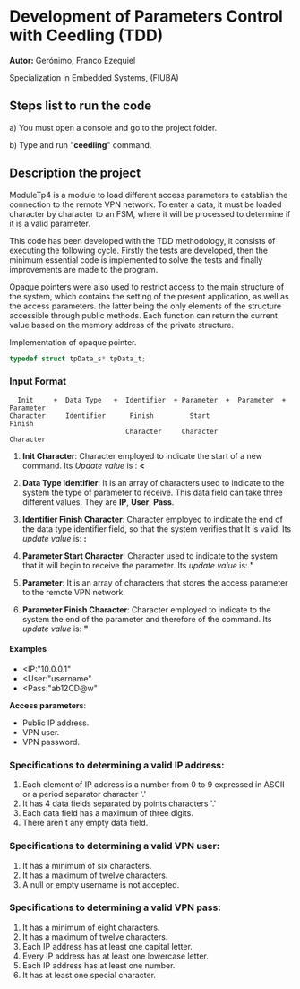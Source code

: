 # Development of Parameters Control with Ceedling (TDD)

**Autor:** Gerónimo, Franco Ezequiel

Specialization in Embedded Systems, (FIUBA)
## Steps list to run the code

a) You must open a console and go to the project folder.

b) Type and run "**ceedling**" command.

## Description the project

ModuleTp4 is a module to load different access parameters to establish the connection to the remote VPN network. To enter a data, it must be loaded character by character to an FSM, where it will be processed to determine if it is a valid parameter.

This code has been developed with the TDD methodology, it consists of executing the following cycle. Firstly the tests are developed, then the minimum essential code is implemented to solve the tests and finally improvements are made to the program.

Opaque pointers were also used to restrict access to the main structure of the system, which contains the setting of the present application, as well as the access parameters. the latter being the only elements of the structure accessible through public methods. Each function can return the current value based on the memory address of the private structure.

Implementation of opaque pointer.

```C
typedef struct tpData_s* tpData_t;
```

### Input Format

```
  Init     +  Data Type   +  Identifier  + Parameter  +  Parameter  +  Parameter
Character     Identifier      Finish         Start                      Finish
                             Character     Character                   Character
```

1. **Init Character**: Character employed to indicate the start of a new command. Its _Update value_ is : **<**

2. **Data Type Identifier**: It is an array of characters used to indicate to the system the type of parameter to receive. This data field can take three different values. They are **IP**, **User**, **Pass**.

3. **Identifier Finish Character**: Character employed to indicate the end of the data type identifier field, so that the system verifies that It is valid. Its _update value_ is: **:**

4. **Parameter Start Character**: Character used to indicate to the system that it will begin to receive the parameter. Its _update value_ is: **"**

5. **Parameter**: It is an array of characters that stores the access parameter to the remote VPN network.

6. **Parameter Finish Character**: Character employed to indicate to the system the end of the parameter and therefore of the command. Its _update value_ is: **"**

#### Examples

- <IP:"10.0.0.1"
- <User:"username"
- <Pass:"ab12CD@w"

**Access parameters**:

* Public IP address.
* VPN user.
* VPN password.

### Specifications to determining a valid IP address:

1. Each element of IP address is a number from 0 to 9 expressed in ASCII or a period separator character '.'
2. It has 4 data fields separated by points characters '.'
3. Each data field has a maximum of three digits.
4. There aren't any empty data field.

### Specifications to determining a valid VPN user:

1. It has a minimum of six characters.
2. It has a maximum of twelve characters.
3. A null or empty username is not accepted.

### Specifications to determining a valid VPN pass:

1. It has a minimum of eight characters.
2. It has a maximum of twelve characters.
3. Each IP address has at least one capital letter.
4. Every IP address has at least one lowercase letter.
5. Each IP address has at least one number.
6. It has at least one special character.